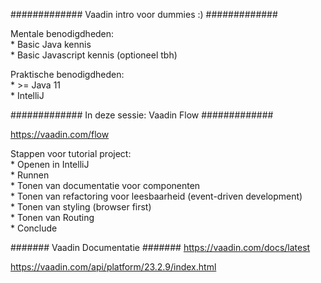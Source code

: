 ############# Vaadin intro voor dummies :) #############

Mentale benodigdheden:<br />
    * Basic Java kennis<br />
    * Basic Javascript kennis (optioneel tbh)

Praktische benodigdheden:<br />
    * >= Java 11<br />
    * IntelliJ


############# In deze sessie: Vaadin Flow #############

https://vaadin.com/flow

Stappen voor tutorial project:<br />
    * Openen in IntelliJ<br />
    * Runnen<br />
    * Tonen van documentatie voor componenten<br />
    * Tonen van refactoring voor leesbaarheid (event-driven development)<br />
    * Tonen van styling (browser first)<br />
    * Tonen van Routing<br />
    * Conclude


####### Vaadin Documentatie #######
https://vaadin.com/docs/latest

https://vaadin.com/api/platform/23.2.9/index.html